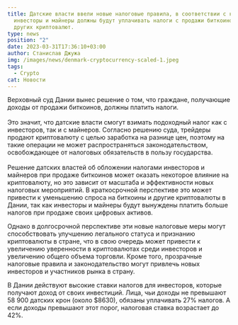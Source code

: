 ```yaml
---
title: Датские власти ввели новые налоговые правила, в соответствии с которыми
  инвесторы и майнеры должны будут уплачивать налоги с продажи биткоинов и
  других криптовалют.
type: news
position: "2"
date: 2023-03-31T17:36:10+03:00
author: Станислав Джужа
img: /images/news/denmark-cryptocurrency-scaled-1.jpeg
tags:
  - Crypto
cat: Новости
---
```

Верховный суд Дании вынес решение о том, что граждане, получающие доходы от продажи биткоинов, должны платить налоги. \
\
Это значит, что датские власти смогут взимать подоходный налог как с инвесторов, так и с майнеров. Согласно решению суда, трейдеры продают криптовалюту с целью заработка на разнице цен, поэтому на такие операции не может распространяться законодательством, освобождающее от налоговых обязательств в пользу государства.\
\
Решение датских властей об обложении налогами инвесторов и майнеров при продаже биткоинов может оказать некоторое влияние на криптовалюту, но это зависит от масштаба и эффективности новых налоговых мероприятий. В краткосрочной перспективе это может привести к уменьшению спроса на биткоины и другие криптовалюты в Дании, так как инвесторы и майнеры будут вынуждены платить больше налогов при продаже своих цифровых активов.

Однако в долгосрочной перспективе эти новые налоговые меры могут способствовать улучшению легального статуса и признанию криптовалюты в стране, что в свою очередь может привести к увеличению уверенности в криптовалютах среди инвесторов и увеличению общего объема торговли. Кроме того, прозрачные налоговые правила и законодательство могут привлечь новых инвесторов и участников рынка в страну.

В Дании действуют высокие ставки налогов для инвесторов, которые получают доход от своих инвестиций. Лица, чьи доходы не превышают 58 900 датских крон (около $8630), обязаны уплачивать 27% налогов. А если доходы превышают этот порог, налоговая ставка возрастает до 42%.